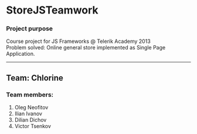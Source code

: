 StoreJSTeamwork
===============

<h3>Project purpose</h3>
Course project for JS Frameworks @ Telerik Academy 2013
<br />
Problem solved:
Online general store implemented as Single Page Application. 

<hr />

<h2>Team: Chlorine</h2>
<h3>Team members:</h3>
<ol> 
  <li>Oleg Neofitov</li>
  <li>Ilian Ivanov</li>
  <li>Dilian Dichov</li>
  <li>Victor Tsenkov</li>
</ol>
